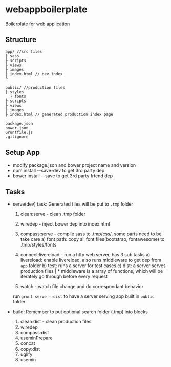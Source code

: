 # webappboilerplate

Boilerplate for web application

## Structure
```
app/ //src files
├ sass 
├ scripts
├ views
├ images
├ index.html // dev index
└
 
public/ //production files
├ styles
  ├ fonts
├ scripts
├ views
├ images
├ index.html // generated production index page

package.json
bower.json
Gruntfile.js
.gitignore
```

## Setup App
* modify package.json and bower project name and version
* npm install --save-dev to get 3rd party dep
* bower install --save to get 3rd party frtend dep

## Tasks
* serve(dev) task:
Generated files will be put to `.tmp` folder
  1. clean:serve - clean .tmp folder
  2. wiredep - inject bower dep into index.html
  3. compass:serve - compile sass to .tmp/css/, some parts need to be take care
      a) font path: copy all font files(bootstrap, fontawesome) to .tmp/styles/fonts
      
  4. connect:livereload - run a http web server, has 3 sub tasks
      a) livereload: enable livereload, also runs middleware to get dep from `app` folder
      b) test: runs a server for test cases
      c) dist: a server serves production files
      | * middleware is a array of functions, which will be iterately go through before every request
      
  5. watch - watch file change and do correspondant behavior

  run `grunt serve --dist` to have a server serving app built in `public` folder

* build:
Remember to put optional search folder (.tmp) into <!-- build:js(.tmp) scripts/app.js --> <!-- build:css(.tmp) styles/main.css --> blocks
  1. clean:dist - clean production files
  2. wiredep
  3. compass:dist
  4. useminPrepare
  5. concat
  6. copy:dist
  7. uglify
  8. usemin
